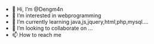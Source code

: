 - 👋 Hi, I’m @Dengm4n
- 👀 I’m interested in webprogramming
- 🌱 I’m currently learning java,js,jquery,html,php,mysql....
- 💞️ I’m looking to collaborate on ...
- 📫 How to reach me 

<!---
Dengm4n/Dengm4n is a ✨ special ✨ repository because its `README.md` (this file) appears on your GitHub profile.
You can click the Preview link to take a look at your changes.
--->
